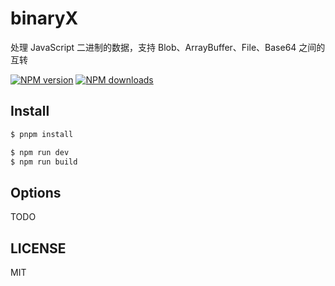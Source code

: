 # binaryX

处理 JavaScript 二进制的数据，支持 Blob、ArrayBuffer、File、Base64 之间的互转

[![NPM version](https://img.shields.io/npm/v/binaryX.svg?style=flat)](https://npmjs.com/package/binaryX)
[![NPM downloads](http://img.shields.io/npm/dm/binaryX.svg?style=flat)](https://npmjs.com/package/binaryX)

## Install

```bash
$ pnpm install
```

```bash
$ npm run dev
$ npm run build
```

## Options

TODO

## LICENSE

MIT
